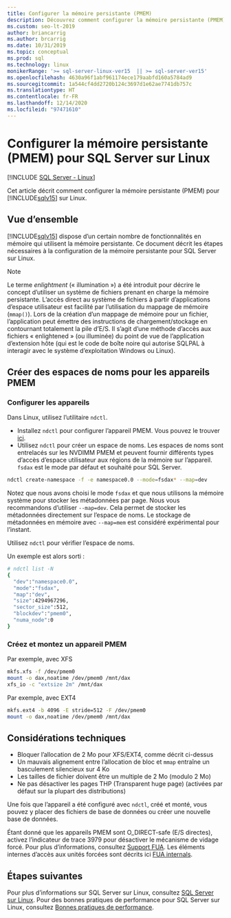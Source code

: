 ```yaml
---
title: Configurer la mémoire persistante (PMEM)
description: Découvrez comment configurer la mémoire persistante (PMEM) pour SQL Server sur Linux et créer des espaces de noms pour les appareils PMEM.
ms.custom: seo-lt-2019
author: briancarrig
ms.author: brcarrig
ms.date: 10/31/2019
ms.topic: conceptual
ms.prod: sql
ms.technology: linux
monikerRange: '>= sql-server-linux-ver15  || >= sql-server-ver15'
ms.openlocfilehash: 4630a96f1abf961174ece179aabfd160a5784ad9
ms.sourcegitcommit: 1a544cf4dd2720b124c3697d1e62ae7741db757c
ms.translationtype: HT
ms.contentlocale: fr-FR
ms.lasthandoff: 12/14/2020
ms.locfileid: "97471610"
---
```

# <a name="configure-persistent-memory-pmem-for-sql-server-on-linux"></a>Configurer la mémoire persistante (PMEM) pour SQL Server sur Linux

[!INCLUDE [SQL Server - Linux](../includes/applies-to-version/sql-linux.md)]

Cet article décrit comment configurer la mémoire persistante (PMEM) pour [!INCLUDE[sqlv15](../includes/sssqlv15-md.md)] sur Linux.

## <a name="overview"></a>Vue d’ensemble

[!INCLUDE[sqlv15](../includes/sssqlv15-md.md)] dispose d’un certain nombre de fonctionnalités en mémoire qui utilisent la mémoire persistante. Ce document décrit les étapes nécessaires à la configuration de la mémoire persistante pour SQL Server sur Linux.

> [!NOTE]
> Le terme _enlightment_ (« illumination ») a été introduit pour décrire le concept d’utiliser un système de fichiers prenant en charge la mémoire persistante. L’accès direct au système de fichiers à partir d’applications d’espace utilisateur est facilité par l’utilisation du mappage de mémoire (`mmap()`). Lors de la création d’un mappage de mémoire pour un fichier, l’application peut émettre des instructions de chargement/stockage en contournant totalement la pile d’E/S. Il s’agit d’une méthode d’accès aux fichiers « enlightened » (ou illuminée) du point de vue de l’application d’extension hôte (qui est le code de boîte noire qui autorise SQLPAL à interagir avec le système d’exploitation Windows ou Linux).

## <a name="create-namespaces-for-pmem-devices"></a>Créer des espaces de noms pour les appareils PMEM

### <a name="configure-the-devices"></a>Configurer les appareils

Dans Linux, utilisez l’utilitaire `ndctl`.

- Installez `ndctl` pour configurer l’appareil PMEM. Vous pouvez le trouver [ici](https://docs.pmem.io/getting-started-guide/installing-ndctl).
- Utilisez `ndctl` pour créer un espace de noms. Les espaces de noms sont entrelacés sur les NVDIMM PMEM et peuvent fournir différents types d’accès d’espace utilisateur aux régions de la mémoire sur l’appareil. `fsdax` est le mode par défaut et souhaité pour SQL Server.

```bash 
ndctl create-namespace -f -e namespace0.0 --mode=fsdax* --map=dev
```

Notez que nous avons choisi le mode `fsdax` et que nous utilisons la mémoire système pour stocker les métadonnées par page. Nous vous recommandons d’utiliser `--map=dev`. Cela permet de stocker les métadonnées directement sur l’espace de noms. Le stockage de métadonnées en mémoire avec `--map=mem` est considéré expérimental pour l’instant.

Utilisez `ndctl` pour vérifier l’espace de noms. 
  
Un exemple est alors sorti :

```bash
# ndctl list -N
{
  "dev":"namespace0.0",
  "mode":"fsdax",
  "map":"dev",
  "size":4294967296,
  "sector_size":512,
  "blockdev":"pmem0",
  "numa_node":0
}
```

### <a name="create-and-mount-pmem-device"></a>Créez et montez un appareil PMEM

Par exemple, avec XFS

```bash
mkfs.xfs -f /dev/pmem0
mount -o dax,noatime /dev/pmem0 /mnt/dax
xfs_io -c "extsize 2m" /mnt/dax
```

Par exemple, avec EXT4

```bash
mkfs.ext4 -b 4096 -E stride=512 -F /dev/pmem0
mount -o dax,noatime /dev/pmem0 /mnt/dax
```

## <a name="technical-considerations"></a>Considérations techniques

- Bloquer l’allocation de 2 Mo pour XFS/EXT4, comme décrit ci-dessus
- Un mauvais alignement entre l’allocation de bloc et `mmap` entraîne un basculement silencieux sur 4 Ko
- Les tailles de fichier doivent être un multiple de 2 Mo (modulo 2 Mo)
- Ne pas désactiver les pages THP (Transparent huge page) (activées par défaut sur la plupart des distributions)

Une fois que l’appareil a été configuré avec `ndctl`, créé et monté, vous pouvez y placer des fichiers de base de données ou créer une nouvelle base de données.

Étant donné que les appareils PMEM sont O_DIRECT-safe (E/S directes), activez l’indicateur de trace 3979 pour désactiver le mécanisme de vidage forcé. Pour plus d’informations, consultez [Support FUA](https://support.microsoft.com/help/4131496/enable-forced-flush-mechanism-in-sql-server-2017-on-linux). Les éléments internes d’accès aux unités forcées sont décrits ici [FUA internals](/archive/blogs/bobsql/sql-server-on-linux-forced-unit-access-fua-internals).

## <a name="next-steps"></a>Étapes suivantes

Pour plus d’informations sur SQL Server sur Linux, consultez [SQL Server sur Linux](sql-server-linux-overview.md).
Pour des bonnes pratiques de performance pour SQL Server sur Linux, consultez [Bonnes pratiques de performance](sql-server-linux-performance-best-practices.md).